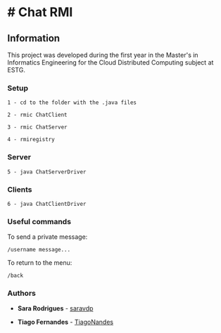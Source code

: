 # # Chat RMI

## Information
This project was developed during the first year in the Master's in Informatics Engineering for the Cloud Distributed Computing subject at ESTG. 

### Setup
```
1 - cd to the folder with the .java files
```
```
2 - rmic ChatClient
```
```
3 - rmic ChatServer
```
```
4 - rmiregistry
```

### Server 
```
5 - java ChatServerDriver
```

### Clients
```
6 - java ChatClientDriver 
```

### Useful commands
To send a private message:
```
/username message...
```
To return to the menu:
```
/back 
```


### Authors

* **Sara Rodrigues** - [saravdp](https://github.com/saravdp)

* **Tiago Fernandes** - [TiagoNandes](https://github.com/TiagoNandes)
